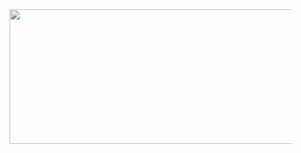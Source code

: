 <div id="slider">
               <img src="../../youngpine.github.io/images/slider.jpg","../../youngpine.github.io/images/slider1.jpg" id="sliderImg"width="735" height="241" />
</div>
